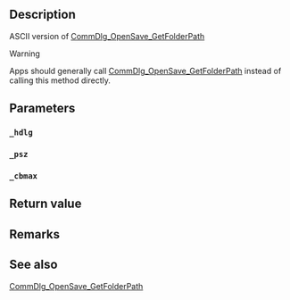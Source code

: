 ## Description

ASCII version of [CommDlg_OpenSave_GetFolderPath](https://docs.microsoft.com/windows/win32/dlgbox/cdm-getfolderpath)

> [!WARNING]
> Apps should generally call [CommDlg_OpenSave_GetFolderPath](https://docs.microsoft.com/windows/win32/dlgbox/cdm-getfolderpath) instead of calling this method directly.

## Parameters

### `_hdlg`

### `_psz`

### `_cbmax`

## Return value

## Remarks

## See also

[CommDlg_OpenSave_GetFolderPath](https://docs.microsoft.com/windows/win32/dlgbox/cdm-getfolderpath)